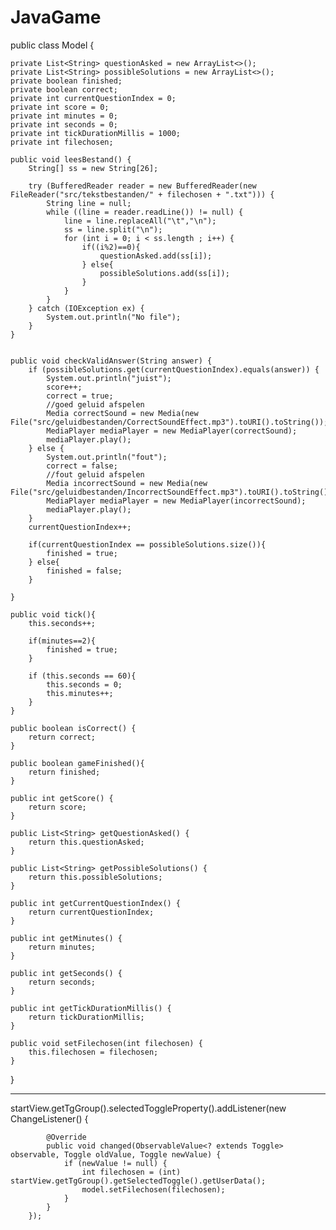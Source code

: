 # JavaGame
public class Model {

    private List<String> questionAsked = new ArrayList<>();
    private List<String> possibleSolutions = new ArrayList<>();
    private boolean finished;
    private boolean correct;
    private int currentQuestionIndex = 0;
    private int score = 0;
    private int minutes = 0;
    private int seconds = 0;
    private int tickDurationMillis = 1000;
    private int filechosen;

    public void leesBestand() {
        String[] ss = new String[26];

        try (BufferedReader reader = new BufferedReader(new FileReader("src/tekstbestanden/" + filechosen + ".txt"))) {
            String line = null;
            while ((line = reader.readLine()) != null) {
                line = line.replaceAll("\t","\n");
                ss = line.split("\n");
                for (int i = 0; i < ss.length ; i++) {
                    if((i%2)==0){
                        questionAsked.add(ss[i]);
                    } else{
                        possibleSolutions.add(ss[i]);
                    }
                }
            }
        } catch (IOException ex) {
            System.out.println("No file");
        }
    }


    public void checkValidAnswer(String answer) {
        if (possibleSolutions.get(currentQuestionIndex).equals(answer)) {
            System.out.println("juist");
            score++;
            correct = true;
            //goed geluid afspelen
            Media correctSound = new Media(new File("src/geluidbestanden/CorrectSoundEffect.mp3").toURI().toString());
            MediaPlayer mediaPlayer = new MediaPlayer(correctSound);
            mediaPlayer.play();
        } else {
            System.out.println("fout");
            correct = false;
            //fout geluid afspelen
            Media incorrectSound = new Media(new File("src/geluidbestanden/IncorrectSoundEffect.mp3").toURI().toString());
            MediaPlayer mediaPlayer = new MediaPlayer(incorrectSound);
            mediaPlayer.play();
        }
        currentQuestionIndex++;

        if(currentQuestionIndex == possibleSolutions.size()){
            finished = true;
        } else{
            finished = false;
        }

    }

    public void tick(){
        this.seconds++;

        if(minutes==2){
            finished = true;
        }

        if (this.seconds == 60){
            this.seconds = 0;
            this.minutes++;
        }
    }

    public boolean isCorrect() {
        return correct;
    }

    public boolean gameFinished(){
        return finished;
    }

    public int getScore() {
        return score;
    }

    public List<String> getQuestionAsked() {
        return this.questionAsked;
    }

    public List<String> getPossibleSolutions() {
        return this.possibleSolutions;
    }

    public int getCurrentQuestionIndex() {
        return currentQuestionIndex;
    }

    public int getMinutes() {
        return minutes;
    }

    public int getSeconds() {
        return seconds;
    }

    public int getTickDurationMillis() {
        return tickDurationMillis;
    }

    public void setFilechosen(int filechosen) {
        this.filechosen = filechosen;
    }

}

-----------------------------------------------------------------------------------------------------------------------

startView.getTgGroup().selectedToggleProperty().addListener(new ChangeListener<Toggle>() {

            @Override
            public void changed(ObservableValue<? extends Toggle> observable, Toggle oldValue, Toggle newValue) {
                if (newValue != null) {
                    int filechosen = (int) startView.getTgGroup().getSelectedToggle().getUserData();
                    model.setFilechosen(filechosen);
                }
            }
        });
